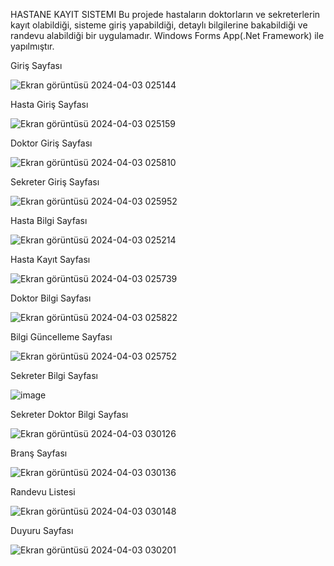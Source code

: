 HASTANE KAYIT SISTEMI
Bu projede hastaların doktorların ve sekreterlerin kayıt olabildiği, sisteme giriş yapabildiği, detaylı bilgilerine bakabildiği ve randevu alabildiği bir uygulamadır. Windows Forms App(.Net Framework) ile yapılmıştır.

Giriş Sayfası

![Ekran görüntüsü 2024-04-03 025144](https://github.com/emirhandurmus61/Hastane_Randevu_Sistemi/assets/165847034/db384725-0495-4c51-85af-70adead872ca)


Hasta Giriş Sayfası

![Ekran görüntüsü 2024-04-03 025159](https://github.com/emirhandurmus61/Hastane_Randevu_Sistemi/assets/165847034/ef946f3a-961f-4448-bc9f-ecc132fa9425)


Doktor Giriş Sayfası

![Ekran görüntüsü 2024-04-03 025810](https://github.com/emirhandurmus61/Hastane_Randevu_Sistemi/assets/165847034/388e6edc-409d-42e2-b938-ced9f45549ae)


Sekreter Giriş Sayfası

![Ekran görüntüsü 2024-04-03 025952](https://github.com/emirhandurmus61/Hastane_Randevu_Sistemi/assets/165847034/c9036af1-1abf-47df-b023-a68286da8919)


Hasta Bilgi Sayfası

![Ekran görüntüsü 2024-04-03 025214](https://github.com/emirhandurmus61/Hastane_Randevu_Sistemi/assets/165847034/371bf88c-7d20-4e20-ab74-b06ab4efb44a)


Hasta Kayıt Sayfası

![Ekran görüntüsü 2024-04-03 025739](https://github.com/emirhandurmus61/Hastane_Randevu_Sistemi/assets/165847034/beaff501-eb71-4924-9ecc-fecff2825c32)


Doktor Bilgi Sayfası

![Ekran görüntüsü 2024-04-03 025822](https://github.com/emirhandurmus61/Hastane_Randevu_Sistemi/assets/165847034/1d2e9e72-699e-4a26-a6f7-0501b22687fe)


Bilgi Güncelleme Sayfası

![Ekran görüntüsü 2024-04-03 025752](https://github.com/emirhandurmus61/Hastane_Randevu_Sistemi/assets/165847034/49409e3b-b89e-44e5-a948-766823d188fc)


Sekreter Bilgi Sayfası

![image](https://github.com/emirhandurmus61/Hastane_Randevu_Sistemi/assets/165847034/a3fec70f-b1d0-4b6d-adec-0b7c2225143a)


Sekreter Doktor Bilgi Sayfası

![Ekran görüntüsü 2024-04-03 030126](https://github.com/emirhandurmus61/Hastane_Randevu_Sistemi/assets/165847034/ad851755-2720-4407-a782-bd5cfa0a347f)


Branş Sayfası

![Ekran görüntüsü 2024-04-03 030136](https://github.com/emirhandurmus61/Hastane_Randevu_Sistemi/assets/165847034/4b794c8f-451b-4fb5-8af9-39e8bc8e3c14)


Randevu Listesi

![Ekran görüntüsü 2024-04-03 030148](https://github.com/emirhandurmus61/Hastane_Randevu_Sistemi/assets/165847034/dd586cd6-aaa6-4863-a383-59b7b9b76423)

Duyuru Sayfası

![Ekran görüntüsü 2024-04-03 030201](https://github.com/emirhandurmus61/Hastane_Randevu_Sistemi/assets/165847034/91ae998c-5c31-4569-9cd9-eb3fc85460fc)

